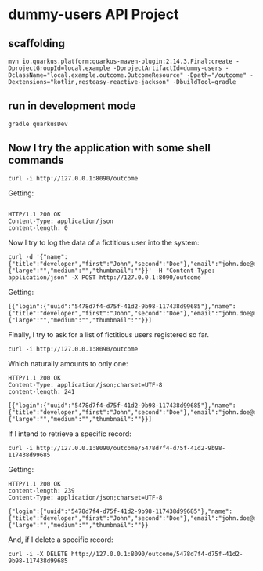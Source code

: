 # dummy-users API Project

## scaffolding

```shell
mvn io.quarkus.platform:quarkus-maven-plugin:2.14.3.Final:create -DprojectGroupId=local.example -DprojectArtifactId=dummy-users -DclassName="local.example.outcome.OutcomeResource" -Dpath="/outcome" -Dextensions="kotlin,resteasy-reactive-jackson" -DbuildTool=gradle
```

## run in development mode

```
gradle quarkusDev
```

## Now I try the application with some shell commands

```shell
curl -i http://127.0.0.1:8090/outcome
```

Getting:

```text

HTTP/1.1 200 OK
Content-Type: application/json
content-length: 0
```

Now I try to log the data of a fictitious user into the system:

```shell
curl -d '{"name":{"title":"developer","first":"John","second":"Doe"},"email":"john.doe@example.local","phone":"032165497","cell":"3210456789","picture":{"large":"","medium":"","thumbnail":""}}' -H "Content-Type: application/json" -X POST http://127.0.0.1:8090/outcome
```

Getting:

```text
[{"login":{"uuid":"5478d7f4-d75f-41d2-9b98-117438d99685"},"name":{"title":"developer","first":"John","second":"Doe"},"email":"john.doe@example.local","phone":"032165497","cell":"3210456789","picture":{"large":"","medium":"","thumbnail":""}}]
```

Finally, I try to ask for a list of fictitious users registered so far.

```shell
curl -i http://127.0.0.1:8090/outcome
```

Which naturally amounts to only one:

```text
HTTP/1.1 200 OK
Content-Type: application/json;charset=UTF-8
content-length: 241

[{"login":{"uuid":"5478d7f4-d75f-41d2-9b98-117438d99685"},"name":{"title":"developer","first":"John","second":"Doe"},"email":"john.doe@example.local","phone":"032165497","cell":"3210456789","picture":{"large":"","medium":"","thumbnail":""}}]
```

If I intend to retrieve a specific record:

```shell
curl -i http://127.0.0.1:8090/outcome/5478d7f4-d75f-41d2-9b98-117438d99685
```

Getting:

```text
HTTP/1.1 200 OK
content-length: 239
Content-Type: application/json;charset=UTF-8

{"login":{"uuid":"5478d7f4-d75f-41d2-9b98-117438d99685"},"name":{"title":"developer","first":"John","second":"Doe"},"email":"john.doe@example.local","phone":"032165497","cell":"3210456789","picture":{"large":"","medium":"","thumbnail":""}}
```

And, if I delete a specific record:

```shell
curl -i -X DELETE http://127.0.0.1:8090/outcome/5478d7f4-d75f-41d2-9b98-117438d99685
```
